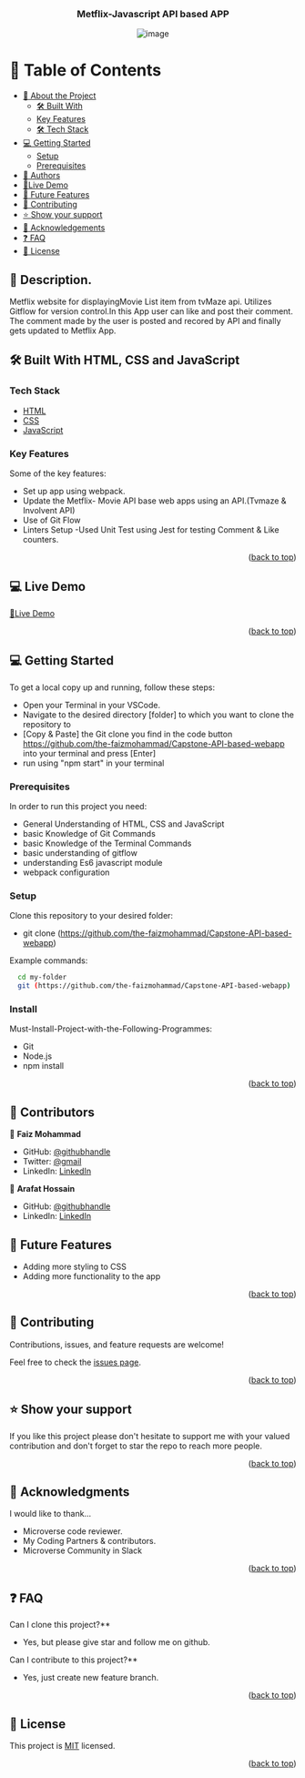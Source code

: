 <a name="readme-top"></a>
<div align="center">
<br/>
<h3><b>Metflix-Javascript API based APP</b></h3>

![image](https://github.com/the-faizmohammad/Capstone-API-based-webapp/assets/134736318/bfab5f05-75f1-4885-bb68-2aa7d5b7e578)


</div>

# 📗 Table of Contents

- [📖 About the Project](#about-project)
  - [🛠 Built With](#built-with)
  - [Key Features](#key-features)
  - [🛠 Tech Stack](#tech-stack)
- [💻 Getting Started](#getting-started)
  - [Setup](#setup)
  - [Prerequisites](#prerequisites)
- [👥 Authors](#authors)
- [🚀Live Demo](https://the-faizmohammad.github.io/Capstone-API-based-webapp/dist/)
- [🔭 Future Features](#future-features)
- [🤝 Contributing](#contributing)
- [⭐️ Show your support](#support)
- [🙏 Acknowledgements](#acknowledgements)
- [❓ FAQ](#faq)
- [📝 License](#license)

## 📖 Description. 
Metflix website for displayingMovie List item from tvMaze api. Utilizes Gitflow for version control.In this App user can like and post their comment. The comment made by the user is posted and recored by API and finally gets updated to Metflix App.

## 🛠 Built With <a name="built-with">HTML, CSS and JavaScript</a>

### Tech Stack <a name="tech-stack"></a>

  <ul>
    <li><a href="https://developer.mozilla.org/ru/docs/Web/HTML">HTML</a></li>
    <li><a href="https://developer.mozilla.org/ru/docs/Web/CSS">CSS</a></li>
    <li><a href="https://developer.mozilla.org/ru/docs/Web/JavaScript">JavaScript</a></li>
  </ul>

### Key Features <a name="key-features">

Some of the key features: 
- Set up app using webpack.
- Update the Metflix- Movie API base web apps using an API.(Tvmaze & Involvent API)
- Use of Git Flow
- Linters Setup
-Used Unit Test using Jest for testing Comment & Like counters.


<p align="right">(<a href="#readme-top">back to top</a>)</p>

## 💻 Live Demo <a name="Live-Demo"></a>

[🚀Live Demo](https://the-faizmohammad.github.io/Capstone-API-based-webapp/dist/)

<p align="right">(<a href="#readme-top">back to top</a>)</p>

## 💻 Getting Started <a name="getting-started"></a>

To get a local copy up and running, follow these steps:

- Open your Terminal in your VSCode.
- Navigate to the desired directory [folder] to which you want to clone the repository to
- [Copy & Paste] the Git clone you find in the code button https://github.com/the-faizmohammad/Capstone-API-based-webapp into your terminal and press [Enter]
- run using "npm start" in your terminal

### Prerequisites

In order to run this project you need:

- General Understanding of HTML, CSS and JavaScript
- basic Knowledge of Git Commands
- basic Knowledge of the Terminal Commands
- basic understanding of gitflow
- understanding Es6 javascript module
- webpack configuration

### Setup

Clone this repository to your desired folder:

- git clone (https://github.com/the-faizmohammad/Capstone-API-based-webapp)

Example commands:

```sh
  cd my-folder
  git (https://github.com/the-faizmohammad/Capstone-API-based-webapp)

```

### Install

Must-Install-Project-with-the-Following-Programmes:

- Git
- Node.js
- npm install

<p align="right">(<a href="#readme-top">back to top</a>)</p>

## 👥 Contributors <a name="authors"></a>

👤 **Faiz Mohammad**

- GitHub: [@githubhandle](https://github.com/HossainAraf)
- Twitter: [@gmail](email2faizm@gmail.com)
- LinkedIn: [LinkedIn](https://www.linkedin.com/in/faiz-mohammad-967354142/)
  
👤 **Arafat Hossain**

- GitHub: [@githubhandle](https://github.com/)
- LinkedIn: [LinkedIn](https://www.linkedin.com/in/md-arafat-hossain-111403275/)

## 🔭 Future Features <a name="future-features"></a>

- Adding more styling to CSS
- Adding more functionality to the app 

<p align="right">(<a href="#readme-top">back to top</a>)</p>

## 🤝 Contributing <a name="contributing"></a>

Contributions, issues, and feature requests are welcome!

Feel free to check the [issues page](https://github.com/the-faizmohammad/leaderboard-game/issues).

<p align="right">(<a href="#readme-top">back to top</a>)</p>

## ⭐️ Show your support <a name="support"></a>

If you like this project please don't hesitate to support me with your valued contribution and don't forget to star the repo to reach more
people.

<p align="right">(<a href="#readme-top">back to top</a>)</p>

## 🙏 Acknowledgments <a name="acknowledgements"></a>

I would like to thank...

- Microverse code reviewer.
- My Coding Partners & contributors.
- Microverse Community in Slack

<p align="right">(<a href="#readme-top">back to top</a>)</p>

## ❓ FAQ <a name="faq"></a>

Can I clone this project?\*\*

- Yes, but please give star and follow me on github. 

Can I contribute to this project?\*\*

- Yes, just create new feature branch.

<p align="right">(<a href="#readme-top">back to top</a>)</p>

## 📝 License <a name="license"></a>

This project is [MIT](./MIT.md) licensed.

<p align="right">(<a href="#readme-top">back to top</a>)</p>
